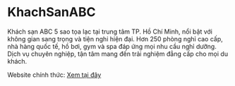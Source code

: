 # KhachSanABC
Khách sạn ABC 5 sao tọa lạc tại trung tâm TP. Hồ Chí Minh, nổi bật với không gian sang trọng và tiện nghi hiện đại. Hơn 250 phòng nghỉ cao cấp, nhà hàng quốc tế, hồ bơi, gym và spa đáp ứng mọi nhu cầu nghỉ dưỡng. Dịch vụ chuyên nghiệp, tận tâm mang đến trải nghiệm đẳng cấp cho mọi du khách.

Website chính thức: [Xem tại đây](https://hotelabc.vercel.app/)
